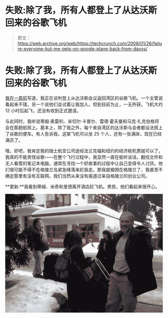 # 失败:除了我，所有人都登上了从达沃斯回来的谷歌飞机

> 原文：<https://web.archive.org/web/https://techcrunch.com/2008/01/26/failure-everyone-but-me-gets-on-google-plane-back-from-davos/>

# 失败:除了我，所有人都登上了从达沃斯回来的谷歌飞机

 [我在一周前](https://web.archive.org/web/20230214084757/https://techcrunch.com/2008/01/20/davos-world-economic-forum/)写道，我正在谈判登上从达沃斯会议返回湾区的谷歌飞机。一个主管说看起来不错，另一个说他们会试着让我加入。但到目前为止，一无所获。飞机大约 12 小时后起飞，还没有收到正式邀请。

与此同时，我听说蒂姆·奥雷利、米切尔·卡普尔、雷德·霍夫曼和马克·扎克伯格将会在那趟航班上。基本上，除了我之外，每个来自湾区的达沃斯与会者都设法搭上了谷歌的便车。有人告诉我，这架飞机可以坐 25 个人，还有一张满床，现在已经满员了。

哦，好吧，我肯定我的瑞士航空公司途经法兰克福和纽约的经济舱机票就可以了。我真的不能责怪谷歌——在整个飞行过程中，我显然一直在偷听谈话，翻找文件和无人看管的笔记本电脑，通常在寻找一个好故事的过程中让自己变得令人讨厌。他们很可能不得不在格陵兰岛紧急降落来赶我走。那我就被困在格陵兰了，我甚至不确定那里有没有互联网。我们当然从来没有报道过来自格陵兰的创业公司。

**更新:**我看到蒂姆、米奇和里德离开酒店赶飞机。男孩，他们看起来很开心。

![](img/609eb700fb07e7734fafbd74f7059c79.png)